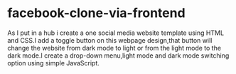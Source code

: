 # facebook-clone-via-frontend
As I put in a hub i create a one social media website template using HTML and CSS.I add a toggle button on this webpage design,that button will change the website from dark mode to light or from the light mode to the dark mode.I create a drop-down menu,light mode and dark mode switching option using simple JavaScript.
